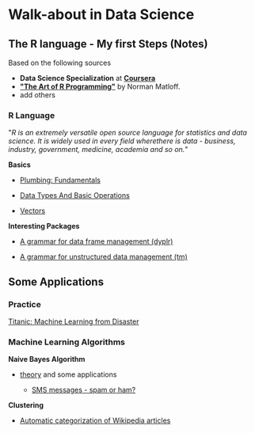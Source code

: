 # Walk-about in Data Science

## The R language - My first Steps (Notes)
Based on the following sources 

* __Data Science Specialization__ at __[Coursera](https://www.coursera.org/specializations/jhudatascience)__ 
* __["The Art of R Programming"](http://shop.oreilly.com/product/9781593273842.do)__ by Norman Matloff.
* add others

### R Language
"_R is an extremely versatile open source language for statistics and data science. It is widely used in every field wherethere is data - business, industry, government, medicine, academia and so on._"

__Basics__

* [Plumbing: Fundamentals](https://github.com/pparacch/PlayingWithDataScience/blob/master/R_plumbing.md)  

* [Data Types And Basic Operations](https://github.com/pparacch/PlayingWithDataScience/blob/master/R_data_types_and_basic_operations.md)  

* [Vectors](https://github.com/pparacch/PlayingWithDataScience/blob/master/R_vectors.md)  

__Interesting Packages__  

* [A grammar for data frame management (dyplr)](https://github.com/pparacch/PlayingWithDataScience/blob/master/R_dplyr.md)

* [A grammar for unstructured data management (tm)](https://github.com/pparacch/PlayingWithDataScience/blob/master/unstructuredData/managingUnstructureData.md)

## Some Applications

### Practice
[Titanic: Machine Learning from Disaster](https://github.com/pparacch/PlayingWithDataScience/blob/master/machineLearning/titanicExploration/titanicExploration.md)

### Machine Learning Algorithms
__Naive Bayes Algorithm__  
* [theory](https://github.com/pparacch/PlayingWithDataScience/blob/master/machineLearning/ClassificationUsingNaiveBayes.md) and  some applications

  * [SMS messages - spam or ham?](https://github.com/pparacch/PlayingWithDataScience/blob/master/machineLearning/ClassificationUsingNaiveBayes_example.md)
  
__Clustering__
  * [Automatic categorization of Wikipedia articles](https://github.com/pparacch/PlayingWithDataScience/blob/master/machineLearning/automaticCategorizationWikiArticles.md)
